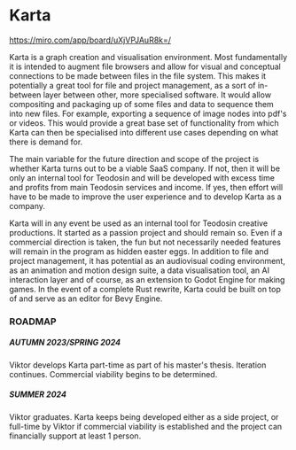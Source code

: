 # Karta

https://miro.com/app/board/uXjVPJAuR8k=/

Karta is a graph creation and visualisation environment. Most fundamentally it is intended to augment file browsers and allow for visual and conceptual connections to be made between files in the file system. This makes it potentially a great tool for file and project management, as a sort of in-between layer between other, more specialised software. It would allow compositing and packaging up of some files and data to sequence them into new files. For example, exporting a sequence of image nodes into pdf's or videos. This would provide a great base set of functionality from which Karta can then be specialised into different use cases depending on what there is demand for.

The main variable for the future direction and scope of the project is whether Karta turns out to be a viable SaaS company. If not, then it will be only an internal tool for Teodosin and will be developed with excess time and profits from main Teodosin services and income. If yes, then effort will have to be made to improve the user experience and to develop Karta as a company.

Karta will in any event be used as an internal tool for Teodosin creative productions. It started as a passion project and should remain so. Even if a commercial direction is taken, the fun but not necessarily needed features will remain in the program as hidden easter eggs. In addition to file and project management, it has potential as an audiovisual coding environment, as an animation and motion design suite, a data visualisation tool, an AI interaction layer and of course, as an extension to Godot Engine for making games. In the event of a complete Rust rewrite, Karta could be built on top of and serve as an editor for Bevy Engine. 


### ROADMAP

##### AUTUMN 2023/SPRING 2024
Viktor develops Karta part-time as part of his master's thesis. Iteration continues. Commercial viability begins to be determined. 

##### SUMMER 2024
Viktor graduates. Karta keeps being developed either as a side project, or full-time by Viktor if commercial viability is established and the project can financially support at least 1 person.
